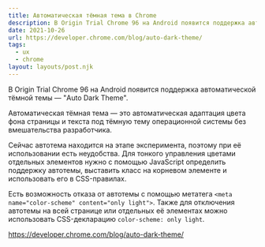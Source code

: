 ```yaml
---
title: Автоматическая тёмная тема в Chrome
description: В Origin Trial Chrome 96 на Android появится поддержка автоматической тёмной темы
date: 2021-10-26
url: https://developer.chrome.com/blog/auto-dark-theme/
tags:
  - ux 
  - chrome
layout: layouts/post.njk
---
```

В Origin Trial Chrome 96 на Android появится поддержка автоматической тёмной темы — "Auto Dark Theme".

Автоматическая тёмная тема — это автоматическая адаптация цвета фона страницы и текста под тёмную тему операционной системы без вмешательства разработчика.

Сейчас автотема находится на этапе эксперимента, поэтому при её использовании есть неудобства. Для тонкого управления цветами отдельных элементов нужно с помощью JavaScript определить поддержку автотемы, выставить класс на корневом элементе и использовать его в CSS-правилах.

Есть возможность отказа от автотемы с помощью метатега `<meta name="color-scheme" content="only light">`. Также для отключения автотемы на всей странице или отдельных её элементах можно использовать CSS-декларацию `color-scheme: only light`.

https://developer.chrome.com/blog/auto-dark-theme/
